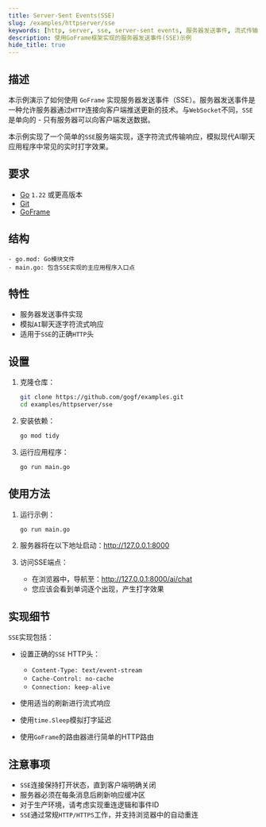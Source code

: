 ```yaml
---
title: Server-Sent Events(SSE)
slug: /examples/httpserver/sse
keywords: [http, server, sse, server-sent events, 服务器发送事件, 流式传输, goframe]
description: 使用GoFrame框架实现的服务器发送事件(SSE)示例
hide_title: true
---
```


## 描述

本示例演示了如何使用 `GoFrame` 实现服务器发送事件（SSE）。服务器发送事件是一种允许服务器通过`HTTP`连接向客户端推送更新的技术。与`WebSocket`不同，`SSE`是单向的 - 只有服务器可以向客户端发送数据。

本示例实现了一个简单的`SSE`服务端实现，逐字符流式传输响应，模拟现代AI聊天应用程序中常见的实时打字效果。

## 要求

- [Go](https://golang.org/dl/) `1.22` 或更高版本
- [Git](https://git-scm.com/downloads)
- [GoFrame](https://goframe.org)

## 结构

```text
- go.mod: Go模块文件
- main.go: 包含SSE实现的主应用程序入口点
```

## 特性

- 服务器发送事件实现
- 模拟`AI`聊天逐字符流式响应
- 适用于`SSE`的正确`HTTP`头

## 设置

1. 克隆仓库：
    ```bash
    git clone https://github.com/gogf/examples.git
    cd examples/httpserver/sse
    ```

2. 安装依赖：
    ```bash
    go mod tidy
    ```

3. 运行应用程序：
    ```bash
    go run main.go
    ```

## 使用方法

1. 运行示例：
   ```bash
   go run main.go
   ```

2. 服务器将在以下地址启动：http://127.0.0.1:8000

3. 访问SSE端点：
   - 在浏览器中，导航至：http://127.0.0.1:8000/ai/chat
   - 您应该会看到单词逐个出现，产生打字效果

## 实现细节

`SSE`实现包括：

- 设置正确的`SSE` HTTP头：
  - `Content-Type: text/event-stream`
  - `Cache-Control: no-cache`
  - `Connection: keep-alive`

- 使用适当的刷新进行流式响应
- 使用`time.Sleep`模拟打字延迟
- 使用`GoFrame`的路由器进行简单的HTTP路由

## 注意事项

- `SSE`连接保持打开状态，直到客户端明确关闭
- 服务器必须在每条消息后刷新响应缓冲区
- 对于生产环境，请考虑实现重连逻辑和事件ID
- `SSE`通过常规`HTTP/HTTPS`工作，并支持浏览器中的自动重连